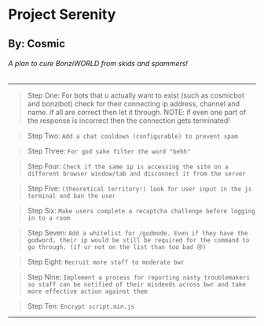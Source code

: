 # Project Serenity
## By: Cosmic
###### A plan to cure BonziWORLD from skids and spammers!

<hr>


> Step One:
For bots that u actually want to exist (such as cosmicbot and bonzibot) check for their connecting ip address, channel and name. if all are correct then let it through. NOTE: if even one part of the response is incorrect then the connection gets terminated!


> Step Two:
`Add a chat cooldown (configurable) to prevent spam`


> Step Three:
`For god sake filter the word "behh"`


> Step Four:
`Check if the same ip is accessing the site on a different browser window/tab and disconnect it from the server`


> Step Five:
`(theoretical territory!) look for user input in the js terminal and ban the user`

> Step Six:
`Make users complete a recaptcha challenge before logging in to a room`


> Step Seven:
`Add a whitelist for /godmode. Even if they have the godword, their ip would be still be required for the command to go through. (if ur not on the list than too bad 😢)`


> Step Eight:
`Recruit more staff to moderate bwr`


> Step Nine:
`Implement a process for reporting nasty troublemakers so staff can be notified of their misdeeds across bwr and take more effective action against them`


> Step Ten:
`Encrypt script.min.js`

<hr>
